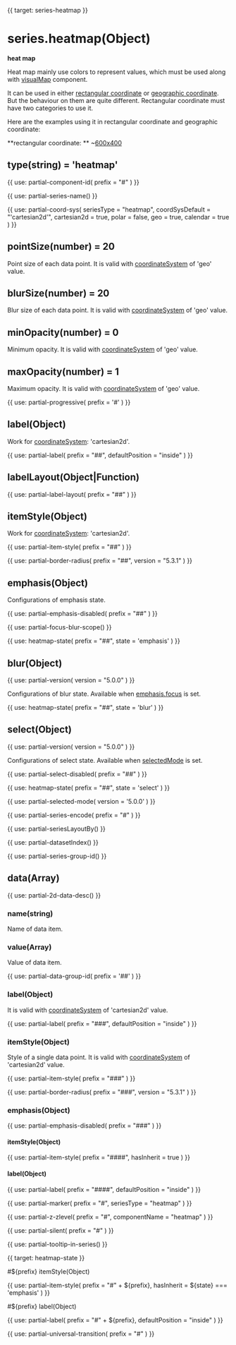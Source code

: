 
{{ target: series-heatmap }}

# series.heatmap(Object)

**heat map**

Heat map mainly use colors to represent values, which must be used along with [visualMap](~visualMap) component.

It can be used in either [rectangular coordinate](~grid) or [geographic coordinate](~geo). But the behaviour on them are quite different. Rectangular coordinate must have two categories to use it.

Here are the examples using it in rectangular coordinate and geographic coordinate:

**rectangular coordinate: **
~[600x400](${galleryViewPath}heatmap-cartesian&edit=1&reset=1)

## type(string) = 'heatmap'

{{ use: partial-component-id(
    prefix = "#"
) }}

{{ use: partial-series-name() }}

{{ use: partial-coord-sys(
    seriesType = "heatmap",
    coordSysDefault = "'cartesian2d'",
    cartesian2d = true,
    polar = false,
    geo = true,
    calendar = true
) }}

## pointSize(number) = 20

Point size of each data point. It is valid with [coordinateSystem](~series-heatmap.coordinateSystem) of 'geo' value.

## blurSize(number) = 20

Blur size of each data point. It is valid with [coordinateSystem](~series-heatmap.coordinateSystem) of 'geo' value.

## minOpacity(number) = 0

Minimum opacity. It is valid with [coordinateSystem](~series-heatmap.coordinateSystem) of 'geo' value.

## maxOpacity(number) = 1

Maximum opacity. It is valid with [coordinateSystem](~series-heatmap.coordinateSystem) of 'geo' value.

{{ use: partial-progressive(
    prefix = '#'
) }}

## label(Object)

Work for [coordinateSystem](~series-heatmap.coordinateSystem): 'cartesian2d'.

{{ use: partial-label(
    prefix = "##",
    defaultPosition = "inside"
) }}

## labelLayout(Object|Function)

{{ use: partial-label-layout(
    prefix = "##"
) }}

## itemStyle(Object)

Work for [coordinateSystem](~series-heatmap.coordinateSystem): 'cartesian2d'.

{{ use: partial-item-style(
    prefix = "##"
) }}

{{ use: partial-border-radius(
    prefix = "##",
    version = "5.3.1"
) }}

## emphasis(Object)

Configurations of emphasis state.

{{ use: partial-emphasis-disabled(
    prefix = "##"
) }}

{{ use: partial-focus-blur-scope() }}

{{ use: heatmap-state(
    prefix = "##",
    state = 'emphasis'
) }}

## blur(Object)

{{ use: partial-version(
    version = "5.0.0"
) }}

Configurations of blur state. Available when [emphasis.focus](~series-heatmap.emphasis.focus) is set.

{{ use: heatmap-state(
    prefix = "##",
    state = 'blur'
) }}

## select(Object)

{{ use: partial-version(
    version = "5.0.0"
) }}

Configurations of select state. Available when [selectedMode](~series-heatmap.selectedMode) is set.

{{ use: partial-select-disabled(
    prefix = "##"
) }}

{{ use: heatmap-state(
    prefix = "##",
    state = 'select'
) }}

{{ use: partial-selected-mode(
    version = '5.0.0'
) }}

{{ use: partial-series-encode(
    prefix = "#"
) }}

{{ use: partial-seriesLayoutBy() }}

{{ use: partial-datasetIndex() }}

{{ use: partial-series-group-id() }}

## data(Array)

{{ use: partial-2d-data-desc() }}

### name(string)

Name of data item.

### value(Array)

Value of data item.

{{ use: partial-data-group-id(
    prefix = '##'
) }}

### label(Object)

It is valid with [coordinateSystem](~series-heatmap.coordinateSystem) of 'cartesian2d' value.

{{ use: partial-label(
    prefix = "###",
    defaultPosition = "inside"
) }}

### itemStyle(Object)

Style of a single data point. It is valid with [coordinateSystem](~series-heatmap.coordinateSystem) of 'cartesian2d' value.

{{ use: partial-item-style(
    prefix = "###"
) }}

{{ use: partial-border-radius(
    prefix = "###",
    version = "5.3.1"
) }}

### emphasis(Object)

{{ use: partial-emphasis-disabled(
    prefix = "###"
) }}

#### itemStyle(Object)

{{ use: partial-item-style(
    prefix = "####",
    hasInherit = true
) }}

#### label(Object)

{{ use: partial-label(
    prefix = "####",
    defaultPosition = "inside"
) }}

{{ use: partial-marker(
    prefix = "#",
    seriesType = "heatmap"
) }}

{{ use: partial-z-zlevel(
    prefix = "#",
    componentName = "heatmap"
) }}

{{ use: partial-silent(
    prefix = "#"
) }}

{{ use: partial-tooltip-in-series() }}



{{ target: heatmap-state }}

#${prefix} itemStyle(Object)

{{ use: partial-item-style(
    prefix = "#" + ${prefix},
    hasInherit = ${state} === 'emphasis'
) }}

#${prefix} label(Object)

{{ use: partial-label(
    prefix = "#" + ${prefix},
    defaultPosition = "inside"
) }}

{{ use: partial-universal-transition(
    prefix = "#"
) }}

